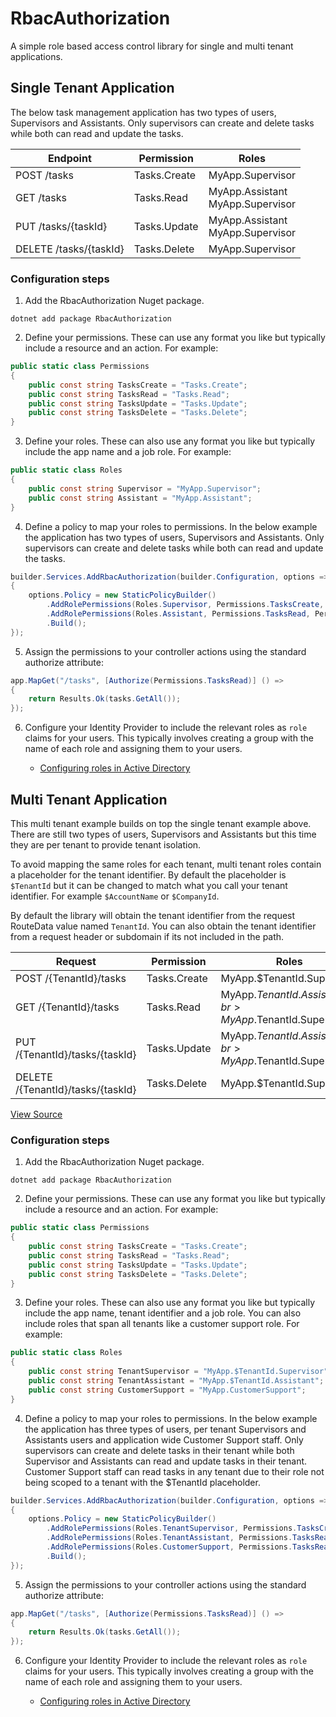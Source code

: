 # RbacAuthorization
A simple role based access control library for single and multi tenant applications.



## Single Tenant Application

The below task management application has two types of users, Supervisors and Assistants. Only supervisors can create and delete tasks while both can read and update the tasks. 

| Endpoint | Permission | Roles |
| --- | --- | --- |
| POST /tasks | Tasks.Create | MyApp.Supervisor |
| GET /tasks | Tasks.Read | MyApp.Assistant <br> MyApp.Supervisor |
| PUT /tasks/{taskId} | Tasks.Update | MyApp.Assistant <br> MyApp.Supervisor |
| DELETE /tasks/{taskId} | Tasks.Delete | MyApp.Supervisor |


### Configuration steps

1) Add the RbacAuthorization Nuget package.
```
dotnet add package RbacAuthorization
```

2) Define your permissions. These can use any format you like but typically include a resource and an action. For example:
```c#
public static class Permissions
{
    public const string TasksCreate = "Tasks.Create";
    public const string TasksRead = "Tasks.Read";
    public const string TasksUpdate = "Tasks.Update";
    public const string TasksDelete = "Tasks.Delete";
}
```

3) Define your roles. These can also use any format you like but typically include the app name and a job role. For example:
```c#
public static class Roles
{
    public const string Supervisor = "MyApp.Supervisor";
    public const string Assistant = "MyApp.Assistant";
}
```

4) Define a policy to map your roles to permissions. In the below example
the application has two types of users, Supervisors and Assistants. Only supervisors can create and delete tasks while
both can read and update the tasks.
```c#
builder.Services.AddRbacAuthorization(builder.Configuration, options =>
{
    options.Policy = new StaticPolicyBuilder()
        .AddRolePermissions(Roles.Supervisor, Permissions.TasksCreate, Permissions.TasksRead, Permissions.TasksUpdate, Permissions.TasksDelete)
        .AddRolePermissions(Roles.Assistant, Permissions.TasksRead, Permissions.TasksUpdate)
        .Build();
});
```

5) Assign the permissions to your controller actions using the standard authorize attribute:
```c#
app.MapGet("/tasks", [Authorize(Permissions.TasksRead)] () =>
{
    return Results.Ok(tasks.GetAll());
});
```

6) Configure your Identity Provider to include the relevant roles as `role` claims for your users. This typically involves creating a
group with the name of each role and assigning them to your users.

    - [Configuring roles in Active Directory](https://learn.microsoft.com/en-us/azure/active-directory/develop/howto-add-app-roles-in-azure-ad-apps#assign-users-and-groups-to-roles)



## Multi Tenant Application

This multi tenant example builds on top the single tenant example above. There are still two types of users, Supervisors and Assistants but this time they are per tenant to provide tenant isolation.

To avoid mapping the same roles for each tenant, multi tenant roles contain a placeholder for the tenant identifier. By default the placeholder is `$TenantId` but it can be changed to match what you call your tenant identifier. For example `$AccountName` or `$CompanyId`.

By default the library will obtain the tenant identifier from the request RouteData value named `TenantId`. You can also obtain the tenant identifier from a request header or subdomain if its not included in the path.

| Request | Permission | Roles |
| --- | --- | --- |
| POST /{TenantId}/tasks | Tasks.Create | MyApp.$TenantId.Supervisor |
| GET /{TenantId}/tasks | Tasks.Read | MyApp.$TenantId.Assistant <br> MyApp.$TenantId.Supervisor |
| PUT /{TenantId}/tasks/{taskId} | Tasks.Update | MyApp.$TenantId.Assistant <br> MyApp.$TenantId.Supervisor |
| DELETE /{TenantId}/tasks/{taskId} | Tasks.Delete | MyApp.$TenantId.Supervisor |


[View Source](https://github.com/ianc1/RbacAuthorization/tree/main/examples/ExampleWebApi)


### Configuration steps

1) Add the RbacAuthorization Nuget package.
```
dotnet add package RbacAuthorization
```

2) Define your permissions. These can use any format you like but typically include a resource and an action. For example:
```c#
public static class Permissions
{
    public const string TasksCreate = "Tasks.Create";
    public const string TasksRead = "Tasks.Read";
    public const string TasksUpdate = "Tasks.Update";
    public const string TasksDelete = "Tasks.Delete";
}
```

3) Define your roles. These can also use any format you like but typically include the app name, tenant identifier and a job role.
You can also include roles that span all tenants like a customer support role. For example:
```c#
public static class Roles
{
    public const string TenantSupervisor = "MyApp.$TenantId.Supervisor";
    public const string TenantAssistant = "MyApp.$TenantId.Assistant";
    public const string CustomerSupport = "MyApp.CustomerSupport";
}
```

4) Define a policy to map your roles to permissions. In the below example the application has three types of users, per tenant
Supervisors and Assistants users and application wide Customer Support staff. Only supervisors can create and delete tasks in their
tenant while both Supervisor and Assistants can read and update tasks in their tenant. Customer Support staff can read tasks in any tenant due
to their role not being scoped to a tenant with the $TenantId placeholder.
```c#
builder.Services.AddRbacAuthorization(builder.Configuration, options =>
{
    options.Policy = new StaticPolicyBuilder()
        .AddRolePermissions(Roles.TenantSupervisor, Permissions.TasksCreate, Permissions.TasksRead, Permissions.TasksUpdate, Permissions.TasksDelete)
        .AddRolePermissions(Roles.TenantAssistant, Permissions.TasksRead, Permissions.TasksUpdate)
        .AddRolePermissions(Roles.CustomerSupport, Permissions.TasksRead)
        .Build();
});
```

5) Assign the permissions to your controller actions using the standard authorize attribute:
```c#
app.MapGet("/tasks", [Authorize(Permissions.TasksRead)] () =>
{
    return Results.Ok(tasks.GetAll());
});
```

6) Configure your Identity Provider to include the relevant roles as `role` claims for your users. This typically involves creating a
group with the name of each role and assigning them to your users.

    - [Configuring roles in Active Directory](https://learn.microsoft.com/en-us/azure/active-directory/develop/howto-add-app-roles-in-azure-ad-apps#assign-users-and-groups-to-roles)
